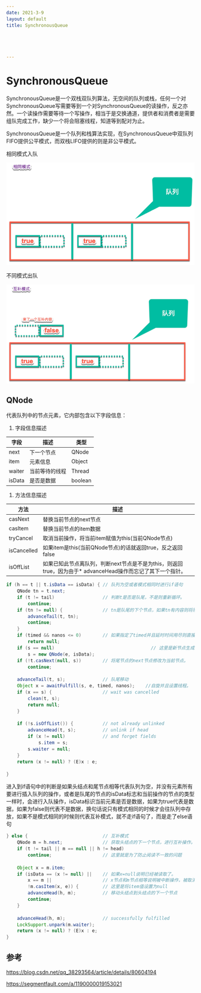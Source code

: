 ```yaml
---
date: 2021-3-9
layout: default
title: SynchronousQueue




---
```


# SynchronousQueue

SynchronousQueue是一个双栈双队列算法，无空间的队列或栈，任何一个对SynchronousQueue写需要等到一个对SynchronousQueue的读操作，反之亦然。一个读操作需要等待一个写操作，相当于是交换通道，提供者和消费者是需要组队完成工作，缺少一个将会阻塞线程，知道等到配对为止。

SynchronousQueue是一个队列和栈算法实现，在SynchronousQueue中双队列FIFO提供公平模式，而双栈LIFO提供的则是非公平模式。

相同模式入队

![image-20210310091038342](https://github.com/garydai/garydai.github.com/raw/master/_posts/pic/image-20210310091038342.png)

不同模式出队

![image-20210310091112216](https://github.com/garydai/garydai.github.com/raw/master/_posts/pic/image-20210310091112216.png)

## QNode

代表队列中的节点元素，它内部包含以下字段信息：

1. 字段信息描述

| 字段   | 描述           | 类型    |
| ------ | -------------- | ------- |
| next   | 下一个节点     | QNode   |
| item   | 元素信息       | Object  |
| waiter | 当前等待的线程 | Thread  |
| isData | 是否是数据     | boolean |

1. 方法信息描述

| 方法        | 描述                                                         |
| ----------- | ------------------------------------------------------------ |
| casNext     | 替换当前节点的next节点                                       |
| casItem     | 替换当前节点的item数据                                       |
| tryCancel   | 取消当前操作，将当前item赋值为this(当前QNode节点)            |
| isCancelled | 如果item是this(当前QNode节点)的话就返回true，反之返回false   |
| isOffList   | 如果已知此节点离队列，判断next节点是不是为this，则返回true，因为由于* advanceHead操作而忘记了其下一个指针。 |

```java
if (h == t || t.isData == isData) { // 队列为空或者模式相同时进行if语句
    QNode tn = t.next;
    if (t != tail)                  // 判断t是否是队尾，不是则重新循环。
        continue;
    if (tn != null) {               // tn是队尾的下个节点，如果tn有内容则将队尾更换为tn，并且重新循环操作。
        advanceTail(t, tn);
        continue;
    }
    if (timed && nanos <= 0)        // 如果指定了timed并且延时时间用尽则直接返回空，这里操作主要是offer操作时，因为队列无存储空间的当offer时不允许插入。
        return null;
    if (s == null)                                    // 这里是新节点生成。
        s = new QNode(e, isData);
    if (!t.casNext(null, s))        // 将尾节点的next节点修改为当前节点。
        continue;

    advanceTail(t, s);              // 队尾移动
    Object x = awaitFulfill(s, e, timed, nanos);    //自旋并且设置线程。
    if (x == s) {                   // wait was cancelled
        clean(t, s);
        return null;
    }

    if (!s.isOffList()) {           // not already unlinked
        advanceHead(t, s);          // unlink if head
        if (x != null)              // and forget fields
            s.item = s;
        s.waiter = null;
    }
    return (x != null) ? (E)x : e;

}
```

进入到if语句中的判断是如果头结点和尾节点相等代表队列为空，并没有元素所有要进行插入队列的操作，或者是队尾的节点的isData标志和当前操作的节点的类型一样时，会进行入队操作，isData标识当前元素是否是数据，如果为true代表是数据，如果为false则代表不是数据，换句话说只有模式相同的时候才会往队列中存放，如果不是模式相同的时候则代表互补模式，就不走if语句了，而是走了else语句

```java
} else {                            // 互补模式
    QNode m = h.next;               // 获取头结点的下一个节点，进行互补操作。
    if (t != tail || m == null || h != head)
        continue;                   // 这里就是为了防止阅读不一致的问题

    Object x = m.item;
    if (isData == (x != null) ||    // 如果x=null说明已经被读取了。
        x == m ||                   // x节点和m节点相等说明被中断操作，被取消操作了。
        !m.casItem(x, e)) {         // 这里是将item值设置为null
        advanceHead(h, m);          // 移动头结点到头结点的下一个节点
        continue;
    }

    advanceHead(h, m);              // successfully fulfilled
    LockSupport.unpark(m.waiter);
    return (x != null) ? (E)x : e;
}
```



## 参考

https://blog.csdn.net/qq_38293564/article/details/80604194

https://segmentfault.com/a/1190000019153021